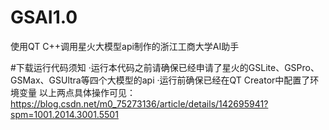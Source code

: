 # GSAI1.0
使用QT C++调用星火大模型api制作的浙江工商大学AI助手

#下载运行代码须知
·运行本代码之前请确保已经申请了星火的GSLite、GSPro、GSMax、GSUltra等四个大模型的api
·运行前确保已经在QT Creator中配置了环境变量
以上两点具体操作可见：https://blog.csdn.net/m0_75273136/article/details/142695941?spm=1001.2014.3001.5501
